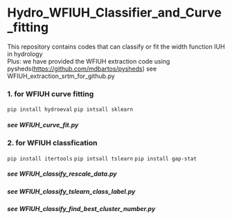 # Hydro_WFIUH_Classifier_and_Curve_fitting
This repository contains codes that can classify or fit the width function IUH in hydrology  
Plus: we have provided the WFIUH extraction code using pysheds(https://github.com/mdbartos/pysheds)
see WFIUH_extraction_srtm_for_github.py   
### 1. for WFIUH curve fitting
`pip install hydroeval`
`pip intsall sklearn`
##### see WFIUH_curve_fit.py
### 2. for WFIUH classfication
`pip install itertools`
`pip intsall tslearn`
`pip install gap-stat`
##### see WFIUH_classify_rescale_data.py
##### see WFIUH_classify_tslearn_class_label.py
##### see WFIUH_classify_find_best_cluster_number.py
